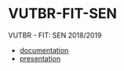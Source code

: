 # VUTBR-FIT-SEN
VUTBR - FIT: SEN 2018/2019

* [documentation](https://github.com/europ/VUTBR-FIT-SEN/blob/master/doc/doc.pdf)
* [presentation](https://github.com/europ/VUTBR-FIT-SEN/blob/master/pres/pres.pdf)